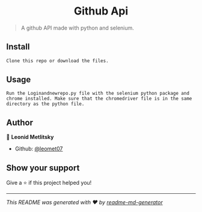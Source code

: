 <h1 align="center">Github Api</h1>
<p>
</p>

> A github API made with python and selenium.

## Install

```sh
Clone this repo or download the files.
```

## Usage

```
Run the Loginandnewrepo.py file with the selenium python package and chrome installed. Make sure that the chromedriver file is in the same directory as the python file.
```

## Author

👤 **Leonid Metlitsky**

* Github: [@leomet07](https://github.com/leomet07)

## Show your support

Give a ⭐️ if this project helped you!

***
_This README was generated with ❤️ by [readme-md-generator](https://github.com/kefranabg/readme-md-generator)_
